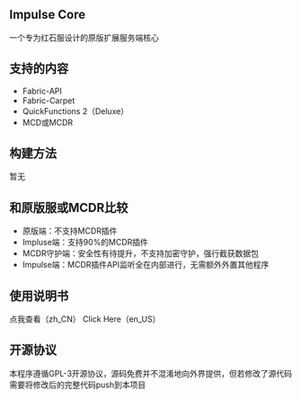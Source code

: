 ## Impulse Core
一个专为红石服设计的原版扩展服务端核心

## 支持的内容
- Fabric-API
- Fabric-Carpet
- QuickFunctions 2（Deluxe）
- MCD或MCDR

## 构建方法
暂无

## 和原版服或MCDR比较
- 原版端：不支持MCDR插件
- Impluse端：支持90%的MCDR插件
- MCDR守护端：安全性有待提升，不支持加密守护，强行截获数据包
- Impulse端：MCDR插件API监听全在内部进行，无需额外外置其他程序

## 使用说明书
点我查看（zh_CN）
Click Here（en_US）

## 开源协议
本程序遵循GPL-3开源协议，源码免费并不混淆地向外界提供，但若修改了源代码需要将修改后的完整代码push到本项目
